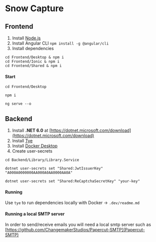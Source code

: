 # Snow Capture

## Frontend

1. Install [Node.js](https://nodejs.org/en/download/)
2. Install Angular CLI `npm install -g @angular/cli`
3. Install dependencies

```
cd Frontend/Desktop & npm i
cd Frontend/Ionic & npm i
cd Frontend/Shared & npm i
```

#### Start

```
cd Frontend/Desktop
```

```
npm i
```

```
ng serve --o
```

## Backend

1. Install **.NET 6.0** at [https://dotnet.microsoft.com/download](https://dotnet.microsoft.com/download)
2. Install [Tye](https://github.com/dotnet/tye/blob/master/docs/getting_started.md)
3. Install [Docker Desktop](https://www.docker.com/products/docker-desktop)
4. Create user-secrets

```
cd Backend/Library/Library.Service
```

```
dotnet user-secrets set "Shared:JwtIssuerKey" "A000A0000000AA000A0AA0000AA0A"
```

```
dotnet user-secrets set "Shared:ReCaptchaSecretKey" "your-key"
```

#### Running

Use `tye` to run dependencies locally with Docker -> `.dev/readme.md`

#### Running a local SMTP server

In order to send/receive emails you will need a local smtp server such as [https://github.com/ChangemakerStudios/Papercut-SMTP](Papercut-SMTP)
